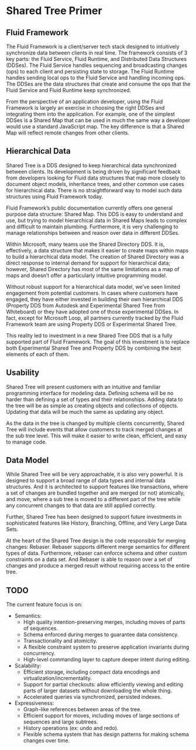 # Shared Tree Primer

## Fluid Framework

The Fluid Framework is a client/server tech stack designed to intuitively synchronize data between clients in real time.
The framework consists of 3 key parts: the Fluid Service, Fluid Runtime, and Distributed Data Structures (DDSes).
The Fluid Service handles sequencing and broadcasting changes (ops) to each client and persisting state to storage.
The Fluid Runtime handles sending local ops to the Fluid Service and handling incoming ops.
The DDSes are the data structures that create and consume the ops that the Fluid Service and Fluid Runtime keep synchronized.

From the perspective of an application developer, using the Fluid Framework is largely an exercise in choosing the right DDSes and integrating them into the application.
For example, one of the simplest DDSes is a Shared Map that can be used in much the same way a developer would use a standard JavaScript map.
The key difference is that a Shared Map will reflect remote changes from other clients.

## Hierarchical Data

Shared Tree is a DDS designed to keep hierarchical data synchronized between clients.
Its development is being driven by significant feedback from developers looking for Fluid data structures that map more closely to document object models, inheritance trees, and other common use cases for hierarchical data.
There is no straightforward way to model such data structures using Fluid Framework today.

Fluid Framework’s public documentation currently offers one general purpose data structure: Shared Map.
This DDS is easy to understand and use, but trying to model hierarchical data in Shared Maps leads to complex and difficult to maintain plumbing.
Furthermore, it is very challenging to manage relationships between and reason over data in different DDSes.

Within Microsoft, many teams use the Shared Directory DDS.
It is, effectively, a data structure that makes it easier to create maps within maps to build a hierarchical data model.
The creation of Shared Directory was a direct response to internal demand for support for hierarchical data;
however, Shared Directory has most of the same limitations as a map of maps and doesn’t offer a particularly intuitive programming model.

Without robust support for a hierarchical data model, we’ve seen limited engagement from potential customers.
In cases where customers have engaged, they have either invested in building their own hierarchical DDS (Property DDS from Autodesk and Experimental Shared Tree from Whiteboard) or they have adopted one of those experimental DDSes.
In fact, except for Microsoft Loop, all partners currently tracked by the Fluid Framework team are using Property DDS or Experimental Shared Tree.

This reality led to investment in a new Shared Tree DDS that is a fully supported part of Fluid Framework.
The goal of this investment is to replace both Experimental Shared Tree and Property DDS by combining the best elements of each of them.

## Usability

Shared Tree will present customers with an intuitive and familiar programming interface for modeling data.
Defining schema will be no harder than defining a set of types and their relationships.
Adding data to the tree will be as simple as creating objects and collections of objects.
Updating that data will be much the same as updating any object.

As the data in the tree is changed by multiple clients concurrently, Shared Tree will include events that allow customers to track merged changes at the sub tree level.
This will make it easier to write clean, efficient, and easy to manage code.

## Data Model

While Shared Tree will be very approachable, it is also very powerful.
It is designed to support a broad range of data types and internal data structures.
And it is architected to support features like transactions, where a set of changes are bundled together and are merged (or not) atomically, and move, where a sub tree is moved to a different part of the tree while any concurrent changes to that data are still applied correctly.

Further, Shared Tree has been designed to support future investments in sophisticated features like History, Branching, Offline, and Very Large Data Sets.

At the heart of the Shared Tree design is the code responsible for merging changes: Rebaser.
Rebaser supports different merge semantics for different types of data.
Furthermore, rebaser can enforce schema and other custom constraints on a data set.
And Rebaser is able to reason over a set of changes and produce a merged result without requiring access to the entire tree.

## TODO

The current feature focus is on:

-   Semantics:
    -   High quality intention-preserving merges, including moves of parts of sequences.
    -   Schema enforced during merges to guarantee data consistency.
    -   Transactionality and atomicity.
    -   A flexible constraint system to preserve application invariants during concurrency.
    -   High-level commanding layer to capture deeper intent during editing.
-   Scalability:
    -   Efficient storage, including compact data encodings and virtualization/incrementality.
    -   Support for partial checkouts: allow efficiently viewing and editing parts of larger datasets without downloading the whole thing.
    -   Accelerated queries via synchronized, persisted indexes.
-   Expressiveness:
    -   Graph-like references between areas of the tree.
    -   Efficient support for moves, including moves of large sections of sequences and large subtrees.
    -   History operations (ex: undo and redo).
    -   Flexible schema system that has design patterns for making schema changes over time.

